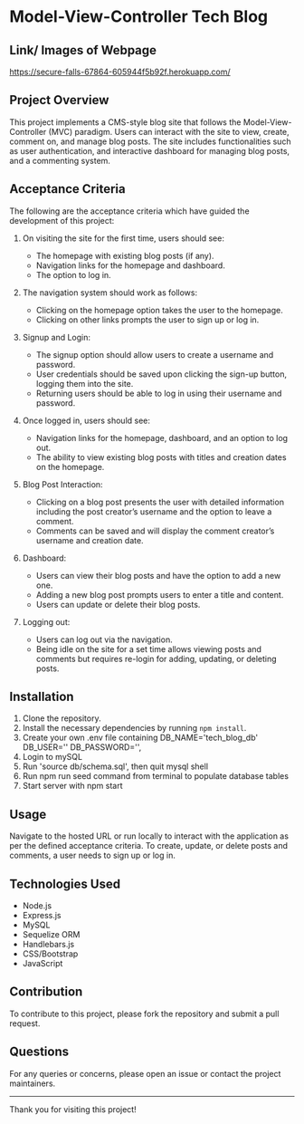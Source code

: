 # Model-View-Controller Tech Blog

## Link/ Images of Webpage
https://secure-falls-67864-605944f5b92f.herokuapp.com/
## Project Overview

This project implements a CMS-style blog site that follows the Model-View-Controller (MVC) paradigm. Users can interact with the site to view, create, comment on, and manage blog posts. The site includes functionalities such as user authentication, and interactive dashboard for managing blog posts, and a commenting system.

## Acceptance Criteria

The following are the acceptance criteria which have guided the development of this project:

1. On visiting the site for the first time, users should see:
   - The homepage with existing blog posts (if any).
   - Navigation links for the homepage and dashboard.
   - The option to log in.

2. The navigation system should work as follows:
   - Clicking on the homepage option takes the user to the homepage.
   - Clicking on other links prompts the user to sign up or log in.

3. Signup and Login:
   - The signup option should allow users to create a username and password.
   - User credentials should be saved upon clicking the sign-up button, logging them into the site.
   - Returning users should be able to log in using their username and password.

4. Once logged in, users should see:
   - Navigation links for the homepage, dashboard, and an option to log out.
   - The ability to view existing blog posts with titles and creation dates on the homepage.

5. Blog Post Interaction:
   - Clicking on a blog post presents the user with detailed information including the post creator’s username and the option to leave a comment.
   - Comments can be saved and will display the comment creator’s username and creation date.

6. Dashboard:
   - Users can view their blog posts and have the option to add a new one.
   - Adding a new blog post prompts users to enter a title and content.
   - Users can update or delete their blog posts.

7. Logging out:
   - Users can log out via the navigation.
   - Being idle on the site for a set time allows viewing posts and comments but requires re-login for adding, updating, or deleting posts.

## Installation

1. Clone the repository.
2. Install the necessary dependencies by running `npm install`.
3. Create your own .env file containing DB_NAME='tech_blog_db' DB_USER='' DB_PASSWORD='',
4. Login to mySQL 
5. Run 'source db/schema.sql', then quit mysql shell
6. Run npm run seed command from terminal to populate database tables
8. Start server with npm start

## Usage

Navigate to the hosted URL or run locally to interact with the application as per the defined acceptance criteria. To create, update, or delete posts and comments, a user needs to sign up or log in.

## Technologies Used

- Node.js
- Express.js
- MySQL
- Sequelize ORM
- Handlebars.js
- CSS/Bootstrap
- JavaScript

## Contribution

To contribute to this project, please fork the repository and submit a pull request.

 
## Questions

For any queries or concerns, please open an issue or contact the project maintainers.

---

Thank you for visiting this project!

